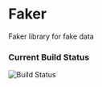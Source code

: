 # Faker
Faker library for fake data

### Current Build Status
![Build Status](https://ferm.visualstudio.com/DefaultCollection/_apis/public/build/definitions/c55f9b7a-25b6-4f2e-8b7e-b1c8345d9344/10/badge)
